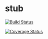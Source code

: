 # stub

[![Build Status](https://travis-ci.org/tajpouria/stub.svg?branch=master)](https://travis-ci.org/tajpouria/stub)

[![Coverage Status](https://coveralls.io/repos/github/tajpouria/stub/badge.svg?branch=master)](https://coveralls.io/github/tajpouria/stub?branch=master)
